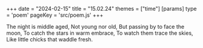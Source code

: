 +++
date = "2024-02-15"
title = "15.02.24"
themes = ["time"]
[params]
  type = 'poem'
  pageKey = 'src/poem.js'
+++

The night is middle aged,
Not young nor old,
But passing by to face the moon,
To catch the stars in warm embrace,
To watch them trace the skies,
Like little chicks that waddle fresh.
